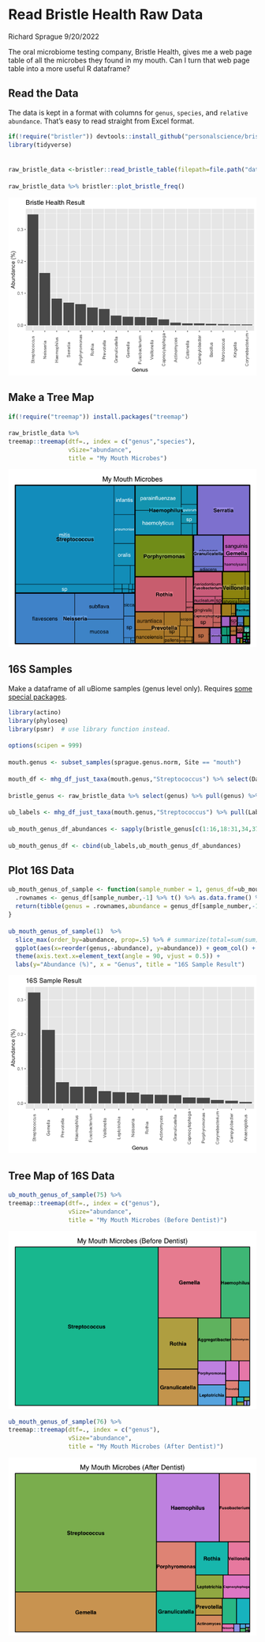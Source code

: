 Read Bristle Health Raw Data
================
Richard Sprague
9/20/2022

The oral microbiome testing company, Bristle Health, gives me a web page
table of all the microbes they found in my mouth. Can I turn that web
page table into a more useful R dataframe?

## Read the Data

The data is kept in a format with columns for `genus`, `species`, and
`relative abundance`. That’s easy to read straight from Excel format.

``` r
if(!require("bristler")) devtools::install_github("personalscience/bristler")
library(tidyverse)


raw_bristle_data <-bristler::read_bristle_table(filepath=file.path("data/BristleHealthRaw.xlsx"))

raw_bristle_data %>% bristler::plot_bristle_freq()
```

![](readBristleHealth_files/figure-gfm/unnamed-chunk-1-1.png)<!-- -->

## Make a Tree Map

``` r
if(!require("treemap")) install.packages("treemap")

raw_bristle_data %>% 
treemap::treemap(dtf=., index = c("genus","species"),
                 vSize="abundance",
                 title = "My Mouth Microbes")
```

![](readBristleHealth_files/figure-gfm/treemapexample-1.png)<!-- -->

## 16S Samples

Make a dataframe of all uBiome samples (genus level only). Requires
[some special packages](https://github.com/richardsprague/actino).

``` r
library(actino)
library(phyloseq)
library(psmr)  # use library function instead.

options(scipen = 999)

mouth.genus <- subset_samples(sprague.genus.norm, Site == "mouth")

mouth_df <- mhg_df_just_taxa(mouth.genus,"Streptococcus") %>% select(Date,Label,abundance)

bristle_genus <- raw_bristle_data %>% select(genus) %>% pull(genus) %>% unique()

ub_labels <- mhg_df_just_taxa(mouth.genus,"Streptococcus") %>% pull(Label)

ub_mouth_genus_df_abundances <- sapply(bristle_genus[c(1:16,18:31,34,37)],function(x) {mhg_df_just_taxa(mouth.genus,x) %>% pull(abundance)/1000000}) %>% as.data.frame()

ub_mouth_genus_df <- cbind(ub_labels,ub_mouth_genus_df_abundances)
```

## Plot 16S Data

``` r
ub_mouth_genus_of_sample <- function(sample_number = 1, genus_df=ub_mouth_genus_df) {
  .rownames <- genus_df[sample_number,-1] %>% t() %>% as.data.frame() %>% rownames() 
  return(tibble(genus = .rownames,abundance = genus_df[sample_number,-1] %>% t() %>% as.vector() ))
}

ub_mouth_genus_of_sample(1)  %>% 
  slice_max(order_by=abundance, prop=.5) %>% # summarize(total=sum(sum))# %>% 
  ggplot(aes(x=reorder(genus,-abundance), y=abundance)) + geom_col() + 
  theme(axis.text.x=element_text(angle = 90, vjust = 0.5)) +
  labs(y="Abundance (%)", x = "Genus", title = "16S Sample Result")
```

![](readBristleHealth_files/figure-gfm/plot16s-1.png)<!-- -->

## Tree Map of 16S Data

``` r
ub_mouth_genus_of_sample(75) %>% 
treemap::treemap(dtf=., index = c("genus"),
                 vSize="abundance",
                 title = "My Mouth Microbes (Before Dentist)")
```

![](readBristleHealth_files/figure-gfm/treemap16s-1.png)<!-- -->

``` r
ub_mouth_genus_of_sample(76) %>% 
treemap::treemap(dtf=., index = c("genus"),
                 vSize="abundance",
                 title = "My Mouth Microbes (After Dentist)")
```

![](readBristleHealth_files/figure-gfm/treemap16s-2.png)<!-- -->
